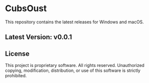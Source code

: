# CubsOust

This repository contains the latest releases for Windows and macOS.

## Latest Version: v0.0.1

## License

This project is proprietary software. All rights reserved.
Unauthorized copying, modification, distribution, or use of this software is strictly prohibited.
